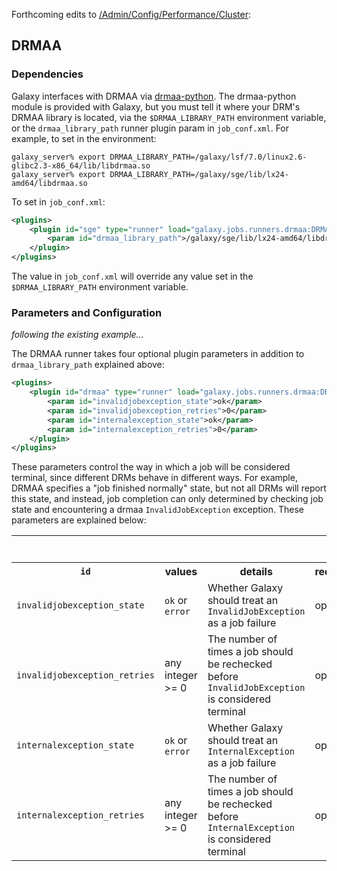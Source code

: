 Forthcoming edits to [/Admin/Config/Performance/Cluster](../../Admin/Config/Performance/Cluster):

## DRMAA

### Dependencies

Galaxy interfaces with DRMAA via [drmaa-python](http://code.google.com/p/drmaa-python/).  The drmaa-python module is provided with Galaxy, but you must tell it where your DRM's DRMAA library is located, via the `$DRMAA_LIBRARY_PATH` environment variable, or the `drmaa_library_path` runner plugin param in `job_conf.xml`.  For example, to set in the environment:

```console
galaxy_server% export DRMAA_LIBRARY_PATH=/galaxy/lsf/7.0/linux2.6-glibc2.3-x86_64/lib/libdrmaa.so
galaxy_server% export DRMAA_LIBRARY_PATH=/galaxy/sge/lib/lx24-amd64/libdrmaa.so
```


To set in `job_conf.xml`:

```xml
<plugins>
    <plugin id="sge" type="runner" load="galaxy.jobs.runners.drmaa:DRMAAJobRunner">
        <param id="drmaa_library_path">/galaxy/sge/lib/lx24-amd64/libdrmaa.so</param>
    </plugin>
</plugins>
```


The value in `job_conf.xml` will override any value set in the `$DRMAA_LIBRARY_PATH` environment variable.

### Parameters and Configuration

*following the existing example...*

The DRMAA runner takes four optional plugin parameters in addition to `drmaa_library_path` explained above:

```xml
<plugins>
    <plugin id="drmaa" type="runner" load="galaxy.jobs.runners.drmaa:DRMAAJobRunner">
        <param id="invalidjobexception_state">ok</param>
        <param id="invalidjobexception_retries">0</param>
        <param id="internalexception_state">ok</param>
        <param id="internalexception_retries">0</param>
    </plugin>
</plugins>
```


These parameters control the way in which a job will be considered terminal, since different DRMs behave in different ways.  For example, DRMAA specifies a "job finished normally" state, but not all DRMs will report this state, and instead, job completion can only determined by checking job state and encountering a drmaa `InvalidJobException` exception.  These parameters are explained below:

<table>
  <tr>
    <td> </td>
    <td> </td>
    <td> </td>
    <td> </td>
    <td> </td>
    <td> <rowclass="th"> <code>DRMAAJobRunner <param></code>s </td>
  </tr>
  <tr class="th" >
    <th> <code>id</code> </th>
    <th> values </th>
    <th> details </th>
    <th> required </th>
    <th> example </th>
    <th> default </th>
  </tr>
  <tr>
    <td> <code>invalidjobexception_state</code> </td>
    <td> <code>ok</code> or <code>error</code> </td>
    <td> Whether Galaxy should treat an <code>InvalidJobException</code> as a job failure </td>
    <td> optional </td>
    <td> <code><param id="invalidjobexception_state">error</param></code> </td>
    <td> <code>ok</code> </td>
  </tr>
  <tr>
    <td> <code>invalidjobexception_retries</code> </td>
    <td> any integer >= 0 </td>
    <td> The number of times a job should be rechecked before <code>InvalidJobException</code> is considered terminal </td>
    <td> optional </td>
    <td> <code><param id="invalidjobexception_retries">3</param></code> </td>
    <td> <code>0</code> do not retry state check) </td>
  </tr>
  <tr>
    <td> <code>internalexception_state</code> </td>
    <td> <code>ok</code> or <code>error</code> </td>
    <td> Whether Galaxy should treat an <code>InternalException</code> as a job failure </td>
    <td> optional </td>
    <td> <code><param id="internalexception_state">error</param></code> </td>
    <td> <code>ok</code> </td>
  </tr>
  <tr>
    <td> <code>internalexception_retries</code> </td>
    <td> any integer >= 0 </td>
    <td> The number of times a job should be rechecked before <code>InternalException</code> is considered terminal </td>
    <td> optional </td>
    <td> <code><param id="internalexception_retries">3</param></code> </td>
    <td> <code>0</code> do not retry state check) </td>
  </tr>
</table>

